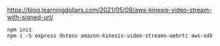 https://blog.learningdollars.com/2021/05/09/aws-kinesis-video-stream-with-signed-url/

    npm init
    npm i -S express dotenv amazon-kinesis-video-streams-webrtc aws-sdk
